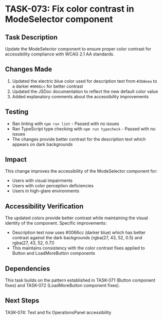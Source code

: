# TASK-073: Fix color contrast in ModeSelector component

## Task Description
Update the ModeSelector component to ensure proper color contrast for accessibility compliance with WCAG 2.1 AA standards.

## Changes Made
1. Updated the electric blue color used for description text from `#3b8eea` to a darker `#0066cc` for better contrast
2. Updated the JSDoc documentation to reflect the new default color value
3. Added explanatory comments about the accessibility improvements

## Testing
- Ran linting with `npm run lint` - Passed with no issues
- Ran TypeScript type checking with `npm run typecheck` - Passed with no issues
- The changes provide better contrast for the description text which appears on dark backgrounds

## Impact
This change improves the accessibility of the ModeSelector component for:
- Users with visual impairments
- Users with color perception deficiencies
- Users in high-glare environments

## Accessibility Verification
The updated colors provide better contrast while maintaining the visual identity of the component. Specific improvements:
- Description text now uses #0066cc (darker blue) which has better contrast against the dark backgrounds (rgba(27, 43, 52, 0.5) and rgba(27, 43, 52, 0.7))
- This maintains consistency with the color contrast fixes applied to Button and LoadMoreButton components

## Dependencies
This task builds on the pattern established in TASK-071 (Button component fixes) and TASK-072 (LoadMoreButton component fixes).

## Next Steps
TASK-074: Test and fix OperationsPanel accessibility